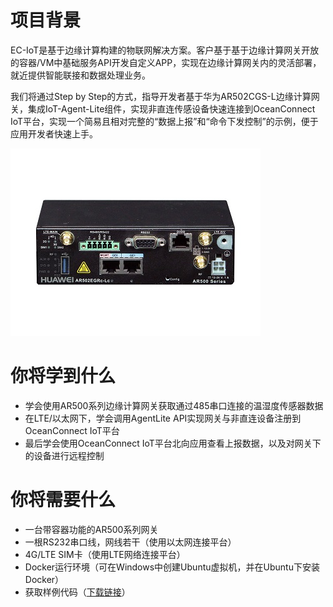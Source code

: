 # 项目背景
	
EC-IoT是基于边缘计算构建的物联网解决方案。客户基于基于边缘计算网关开放的容器/VM中基础服务API开发自定义APP，实现在边缘计算网关内的灵活部署，就近提供智能联接和数据处理业务。

我们将通过Step by Step的方式，指导开发者基于华为AR502CGS-L边缘计算网关，集成IoT-Agent-Lite组件，实现非直连传感设备快速连接到OceanConnect IoT平台，实现一个简易且相对完整的“数据上报”和“命令下发控制”的示例，便于应用开发者快速上手。

![AR500系列网关](images/ar502cgbs-l.jpg)

# 你将学到什么

- 学会使用AR500系列边缘计算网关获取通过485串口连接的温湿度传感器数据
- 在LTE/以太网下，学会调用AgentLite API实现网关与非直连设备注册到OceanConnect IoT平台
- 最后学会使用OceanConnect IoT平台北向应用查看上报数据，以及对网关下的设备进行远程控制

# 你将需要什么

- 一台带容器功能的AR500系列网关
- 一根RS232串口线，网线若干（使用以太网连接平台）
- 4G/LTE SIM卡（使用LTE网络连接平台）
- Docker运行环境（可在Windows中创建Ubuntu虚拟机，并在Ubuntu下安装Docker）
- 获取样例代码（[下载链接](https://github.com/softbaddog/iot-codelabs/tree/master/2-eciot-agentlite-oceanconnect/miniprojects)）